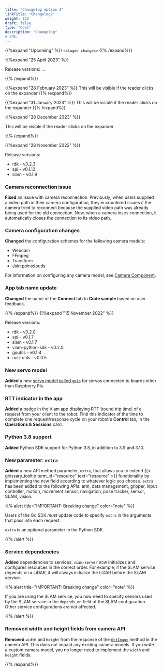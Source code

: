 ```yaml
---
title: "Changelog option 2"
linkTitle: "Changelog2"
weight: 110
draft: false
type: "docs"
description: "Changelog"
# SME:
---
```


{{%expand "Upcoming" %}}
`<staged changes>`
{{% /expand%}}

{{%expand "25 April 2023" %}}

Release versions:
...

{{% /expand%}}

{{%expand "28 February 2023" %}}
This will be visible if the reader clicks on the expander
{{% /expand%}}

{{%expand "31 January 2023" %}}
This will be visible if the reader clicks on the expander
{{% /expand%}}

{{%expand "28 December 2023" %}}

This will be visible if the reader clicks on the expander

{{% /expand%}}

{{%expand "28 November 2022" %}}

Release versions:

- rdk - v0.2.3
- api - v0.1.12
- slam - v0.1.9

### Camera reconnection issue

**Fixed** an issue with camera reconnection.
Previously, when users supplied a video path in their camera configuration, they encountered issues if the camera tried to reconnect because the supplied video path was already being used for the old connection.
Now, when a camera loses connection, it automatically closes the connection to its video path.

### Camera configuration changes

**Changed** the configuration schemes for the following camera models:

- Webcam
- FFmpeg
- Transform
- Join pointclouds

For information on configuring any camera model, see [Camera Component](/components/camera/).

### App tab name update

**Changed** the name of the **Connect** tab to **Code sample** based on user feedback.

{{% /expand%}}
{{%expand "15 November 2022" %}}

Release versions:

- rdk - v0.2.0
- api - v0.1.7
- slam - v0.1.7
- viam-python-sdk - v0.2.0
- goutils - v0.1.4
- rust-utils - v0.0.5

### New servo model

**Added** a new [servo model called `gpio`](/components/servo/gpio/) for servos connected to boards other than Raspberry Pis.

### RTT indicator in the app

**Added** a badge in the Viam app displaying RTT (round trip time) of a request from your client to the robot.
Find this indicator of the time to complete one request/response cycle on your robot's **Control** tab, in the **Operations & Sessions** card.

### Python 3.8 support

**Added** Python SDK support for Python 3.8, in addition to 3.9 and 3.10.

### New parameter: `extra`

**Added** a new API method parameter, `extra`, that allows you to extend {{< glossary_tooltip term_id="resource" text="resource" >}} functionality by implementing the new field according to whatever logic you choose.
`extra` has been added to the following APIs: arm, data management, gripper, input controller, motion, movement sensor, navigation, pose tracker, sensor, SLAM, vision.

{{% alert title="IMPORTANT: Breaking change" color="note" %}}

Users of the Go SDK _must_ update code to specify `extra` in the arguments that pass into each request.

`extra` is an optional parameter in the Python SDK.

{{% /alert %}}

### Service dependencies

**Added** dependencies to services: `viam-server` now initializes and configures resources in the correct order.
For example, if the SLAM service depends on a LiDAR, it will always initialize the LiDAR before the SLAM service.

{{% alert title="IMPORTANT: Breaking change" color="note" %}}

If you are using the SLAM service, you now need to specify sensors used by the SLAM service in the `depends_on` field of the SLAM configuration.
Other service configurations are not affected.

{{% /alert %}}

### Removed width and height fields from camera API

**Removed** `width` and `height` from the response of the [`GetImage`](/components/camera/#getimage) method in the camera API.
This does not impact any existing camera models.
If you write a custom camera model, you no longer need to implement the `width` and `height` fields.

{{% /expand%}}
